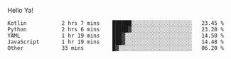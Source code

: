 Hello Ya!

<!--START_SECTION:waka-->

```text
Kotlin           2 hrs 7 mins    ██████░░░░░░░░░░░░░░░░░░░   23.45 %
Python           2 hrs 6 mins    █████▓░░░░░░░░░░░░░░░░░░░   23.20 %
YAML             1 hr 19 mins    ███▓░░░░░░░░░░░░░░░░░░░░░   14.50 %
JavaScript       1 hr 19 mins    ███▓░░░░░░░░░░░░░░░░░░░░░   14.48 %
Other            33 mins         █▓░░░░░░░░░░░░░░░░░░░░░░░   06.20 %
```

<!--END_SECTION:waka-->
